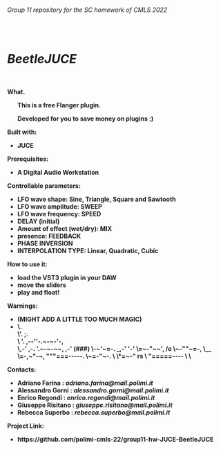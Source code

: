 <h6>Group 11 repository for the SC homework of CMLS 2022</h6><br>
<h1><i>BeetleJUCE</i></h1>
<p>
<br>

<b>What.
<ul>
  This is a free Flanger plugin. 
</ul>
<ul>Developed for you to save money on plugins :) </ul>
</b>

<p>

<b>Built with:
<ul>
  <li>JUCE</li>
</ul>
</b>
</p>

<b>Prerequisites:
<ul>
  <li>A Digital Audio Workstation</i></li>
</ul>
</b>

<b>Controllable parameters:
<ul>
  <li>LFO wave shape: Sine, Triangle, Square and Sawtooth</li>
  <li>LFO wave amplitude: SWEEP</li>
  <li>LFO wave frequency: SPEED </li>
  <li>DELAY (initial)</li> 
  <li>Amount of effect (wet/dry): MIX</li>
  <li>presence: FEEDBACK</li>
  <li>PHASE INVERSION</li>      
  <li>INTERPOLATION TYPE: Linear, Quadratic, Cubic</li>
</ul>
</b>

<b>How to use it:
<ul>
  <li>load the VST3 plugin in your DAW</li>
  <li>move the sliders</li>
  <li>play and float!</li> 
</ul>
</b>

<b>Warnings:
<ul>
  <li>(MIGHT ADD A LITTLE TOO MUCH MAGIC)</li>
  <li>\.  <br />
     \'.      ;.  <br />
      \ '. ,--''-.~-~-'-,  <br />
       \,-' ,-.   '.~-~-~~,  
     ,-'   (###)    \-~'~=-.  
 _,-'       '-'      \=~-"~~',  
/o                    \~-""~=-,  
\__                    \=-,~"-~,  
   """===-----.         \~=-"~-.  
               \         \*=~-"  
          rs    \         "=====----  
                 \  
                  \</li>
</ul>
</b>


<p>

<b>Contacts:
<ul>
  <li>Adriano Farina : <i>adriano.farina@mail.polimi.it</i></li>
  <li>Alessandro Gorni : <i>alessandro.gorni@mail.polimi.it</i></li>
  <li>Enrico Regondi : <i>enrico.regondi@mail.polimi.it</i></li>
  <li>Giuseppe Risitano : <i>giuseppe.risitano@mail.polimi.it</i></li>
  <li>Rebecca Superbo : <i>rebecca.superbo@mail.polimi.it</i></li>
</ul>
</b>
</p>

<b>Project Link:
<ul>
  <li>https://github.com/polimi-cmls-22/group11-hw-JUCE-BeetleJUCE</li>
</ul>
</b>
</p>
